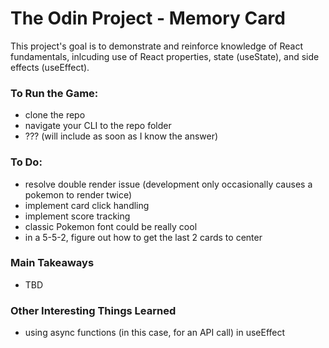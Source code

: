 # The Odin Project - Memory Card
This project's goal is to demonstrate and reinforce knowledge of React fundamentals, inlcuding use of React properties, state (useState), and side effects (useEffect).

### To Run the Game:
- clone the repo
- navigate your CLI to the repo folder
- ??? (will include as soon as I know the answer)

### To Do: 
- resolve double render issue (development only occasionally causes a pokemon to render twice)
- implement card click handling
- implement score tracking
- classic Pokemon font could be really cool
- in a 5-5-2, figure out how to get the last 2 cards to center

### Main Takeaways
- TBD

### Other Interesting Things Learned
- using async functions (in this case, for an API call) in useEffect